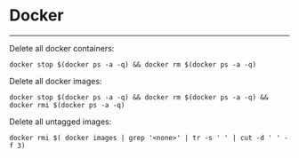Docker
======

---

Delete all docker containers:

`docker stop $(docker ps -a -q) && docker rm $(docker ps -a -q)`

Delete all docker images:

`docker stop $(docker ps -a -q) && docker rm $(docker ps -a -q) && docker rmi $(docker ps -a -q)`

Delete all untagged images:

`docker rmi $( docker images | grep '<none>' | tr -s ' ' | cut -d ' ' -f 3)`

